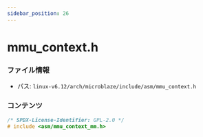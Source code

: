 ```yaml
---
sidebar_position: 26
---
```

# mmu_context.h

### ファイル情報

- パス: `linux-v6.12/arch/microblaze/include/asm/mmu_context.h`

### コンテンツ

```h
/* SPDX-License-Identifier: GPL-2.0 */
# include <asm/mmu_context_mm.h>

```

